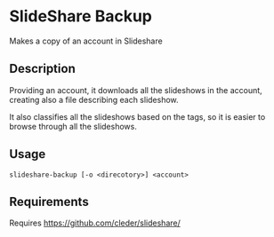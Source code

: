 SlideShare Backup
=================

Makes a copy of an account in Slideshare

Description
-----------

Providing an account, it downloads all the slideshows in the account, creating also a file describing each slideshow.

It also classifies all the slideshows based on the tags, so it is easier to browse through all the slideshows.


Usage
-----

```slideshare-backup [-o <direcotory>] <account>```


Requirements
------------

Requires https://github.com/cleder/slideshare/
